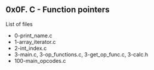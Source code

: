## 0x0F. C - Function pointers
List of files

* 0-print_name.c
* 1-array_iterator.c
* 2-int_index.c
* 3-main.c, 3-op_functions.c, 3-get_op_func.c, 3-calc.h
* 100-main_opcodes.c
